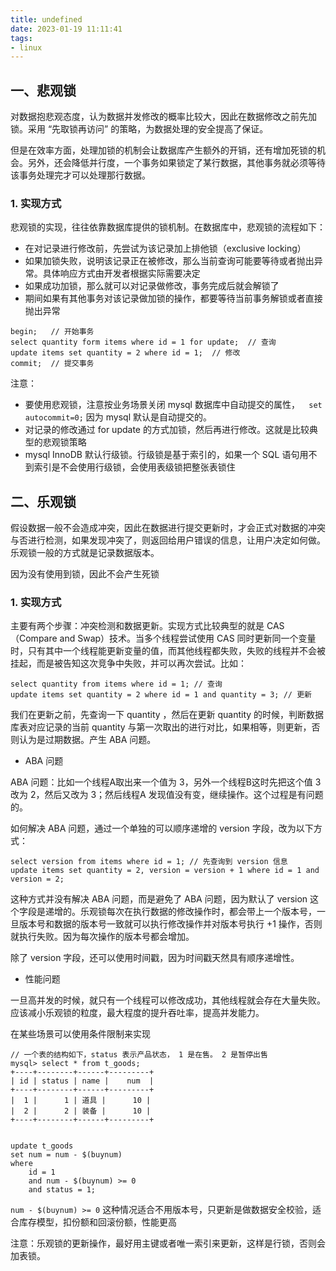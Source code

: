 ```yaml
---
title: undefined
date: 2023-01-19 11:11:41
tags:
- linux
---
```


## 一、悲观锁

对数据抱悲观态度，认为数据并发修改的概率比较大，因此在数据修改之前先加锁。采用 “先取锁再访问” 的策略，为数据处理的安全提高了保证。

但是在效率方面，处理加锁的机制会让数据库产生额外的开销，还有增加死锁的机会。另外，还会降低并行度，一个事务如果锁定了某行数据，其他事务就必须等待该事务处理完才可以处理那行数据。

### 1. 实现方式

悲观锁的实现，往往依靠数据库提供的锁机制。在数据库中，悲观锁的流程如下：

- 在对记录进行修改前，先尝试为该记录加上排他锁（exclusive locking）
- 如果加锁失败，说明该记录正在被修改，那么当前查询可能要等待或者抛出异常。具体响应方式由开发者根据实际需要决定
- 如果成功加锁，那么就可以对记录做修改，事务完成后就会解锁了
- 期间如果有其他事务对该记录做加锁的操作，都要等待当前事务解锁或者直接抛出异常

```
begin;   // 开始事务
select quantity form items where id = 1 for update;  // 查询
update items set quantity = 2 where id = 1;  // 修改
commit;  // 提交事务 
```

注意：

- 要使用悲观锁，注意按业务场景关闭 mysql 数据库中自动提交的属性，`  set autocommit=0;` 因为 mysql 默认是自动提交的。 
- 对记录的修改通过 for update 的方式加锁，然后再进行修改。这就是比较典型的悲观锁策略
- mysql InnoDB 默认行级锁。行级锁是基于索引的，如果一个 SQL 语句用不到索引是不会使用行级锁，会使用表级锁把整张表锁住

## 二、乐观锁

假设数据一般不会造成冲突，因此在数据进行提交更新时，才会正式对数据的冲突与否进行检测，如果发现冲突了，则返回给用户错误的信息，让用户决定如何做。乐观锁一般的方式就是记录数据版本。

因为没有使用到锁，因此不会产生死锁

### 1. 实现方式

主要有两个步骤：冲突检测和数据更新。实现方式比较典型的就是 CAS（Compare and Swap）技术。当多个线程尝试使用 CAS 同时更新同一个变量时，只有其中一个线程能更新变量的值，而其他线程都失败，失败的线程并不会被挂起，而是被告知这次竞争中失败，并可以再次尝试。比如：

```
select quantity from items where id = 1; // 查询
update items set quantity = 2 where id = 1 and quantity = 3; // 更新
```

我们在更新之前，先查询一下 quantity ，然后在更新 quantity 的时候，判断数据库表对应记录的当前 quantity 与第一次取出的进行对比，如果相等，则更新，否则认为是过期数据。产生 ABA 问题。

- ABA 问题

ABA 问题：比如一个线程A取出来一个值为 3，另外一个线程B这时先把这个值 3 改为 2，然后又改为 3；然后线程A 发现值没有变，继续操作。这个过程是有问题的。

如何解决 ABA 问题，通过一个单独的可以顺序递增的 version 字段，改为以下方式：

```
select version from items where id = 1; // 先查询到 version 信息
update items set quantity = 2, version = version + 1 where id = 1 and version = 2;
```

这种方式并没有解决 ABA 问题，而是避免了 ABA 问题，因为默认了 version 这个字段是递增的。乐观锁每次在执行数据的修改操作时，都会带上一个版本号，一旦版本号和数据的版本号一致就可以执行修改操作并对版本号执行 +1 操作，否则就执行失败。因为每次操作的版本号都会增加。

除了 version 字段，还可以使用时间戳，因为时间戳天然具有顺序递增性。

- 性能问题

一旦高并发的时候，就只有一个线程可以修改成功，其他线程就会存在大量失败。应该减小乐观锁的粒度，最大程度的提升吞吐率，提高并发能力。

在某些场景可以使用条件限制来实现

```
// 一个表的结构如下，status 表示产品状态， 1 是在售。 2 是暂停出售
mysql> select * from t_goods;  
+----+--------+------+---------+  
| id | status | name |    num  |  
+----+--------+------+---------+  
|  1 |      1 | 道具 |      10 |  
|  2 |      2 | 装备 |      10 |  
+----+--------+------+---------+  


update t_goods 
set num = num - $(buynum) 
where 
	id = 1 
	and num - $(buynum) >= 0 
	and status = 1;
```

` num - $(buynum) >= 0 ` 这种情况适合不用版本号，只更新是做数据安全校验，适合库存模型，扣份额和回滚份额，性能更高

注意：乐观锁的更新操作，最好用主键或者唯一索引来更新，这样是行锁，否则会加表锁。





























